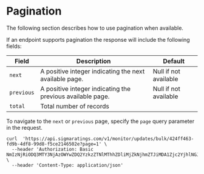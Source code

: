 # Pagination

<aside class="notice">
The following section describes how to use pagination when available. 
</aside>

If an endpoint supports pagination the response will include the following fields:

Field | Description | Default
---------- | ------- | ----------
`next` | A positive integer indicating the next available page. | Null if not available
`previous` | A positive integer indicating the previous available page. | Null if not available
`total` | Total number of records | 

To navigate to the `next` or `previous` page, specify the `page` query parameter in the request.

``` 
curl  'https://api.sigmaratings.com/v1/monitor/updates/bulk/424ff463-fd9b-4df8-99d8-f5ce2146502e?page=1' \
  --header 'Authorization: Basic NmIzNjRiODQ3MTY3NjAzOWYwZDQ2YzkzZTNlMThhZDliMjZkNjhmZTJiMDA1Zjc2YjhlNGJhZWRhNWViNmRjZDo=' \
  --header 'Content-Type: application/json'
```